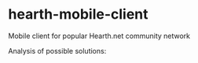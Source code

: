 hearth-mobile-client
====================

Mobile client for popular Hearth.net community network

Analysis of possible solutions:
